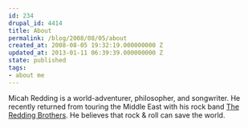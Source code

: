 ```yaml
---
id: 234
drupal_id: 4414
title: About
permalink: /blog/2008/08/05/about
created_at: 2008-08-05 19:32:19.000000000 Z
updated_at: 2013-01-11 06:39:39.000000000 Z
state: published
tags:
- about me
---
```

Micah Redding is a world-adventurer, philosopher, and songwriter. He recently returned from touring the Middle East with his rock band <a href="http://www.reddingbrothers.com/">The Redding Brothers</a>. He believes that rock &amp; roll can save the world.
